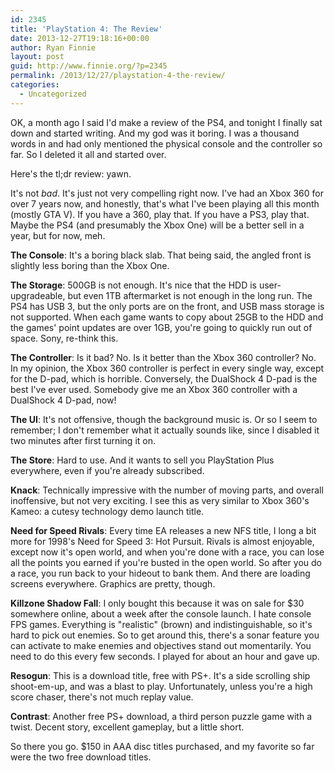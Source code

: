 ```yaml
---
id: 2345
title: 'PlayStation 4: The Review'
date: 2013-12-27T19:18:16+00:00
author: Ryan Finnie
layout: post
guid: http://www.finnie.org/?p=2345
permalink: /2013/12/27/playstation-4-the-review/
categories:
  - Uncategorized
---
```

OK, a month ago I said I'd make a review of the PS4, and tonight I finally sat down and started writing. And my god was it boring. I was a thousand words in and had only mentioned the physical console and the controller so far. So I deleted it all and started over.

Here's the tl;dr review: yawn.

It's not _bad_. It's just not very compelling right now. I've had an Xbox 360 for over 7 years now, and honestly, that's what I've been playing all this month (mostly GTA V). If you have a 360, play that. If you have a PS3, play that. Maybe the PS4 (and presumably the Xbox One) will be a better sell in a year, but for now, meh.

**The Console**: It's a boring black slab. That being said, the angled front is slightly less boring than the Xbox One.

**The Storage**: 500GB is not enough. It's nice that the HDD is user-upgradeable, but even 1TB aftermarket is not enough in the long run. The PS4 has USB 3, but the only ports are on the front, and USB mass storage is not supported. When each game wants to copy about 25GB to the HDD and the games' point updates are over 1GB, you're going to quickly run out of space. Sony, re-think this.

**The Controller**: Is it bad? No. Is it better than the Xbox 360 controller? No. In my opinion, the Xbox 360 controller is perfect in every single way, except for the D-pad, which is horrible. Conversely, the DualShock 4 D-pad is the best I've ever used. Somebody give me an Xbox 360 controller with a DualShock 4 D-pad, now!

**The UI**: It's not offensive, though the background music is. Or so I seem to remember; I don't remember what it actually sounds like, since I disabled it two minutes after first turning it on.

**The Store**: Hard to use. And it wants to sell you PlayStation Plus everywhere, even if you're already subscribed.

**Knack**: Technically impressive with the number of moving parts, and overall inoffensive, but not very exciting. I see this as very similar to Xbox 360's Kameo: a cutesy technology demo launch title.

**Need for Speed Rivals**: Every time EA releases a new NFS title, I long a bit more for 1998's Need for Speed 3: Hot Pursuit. Rivals is almost enjoyable, except now it's open world, and when you're done with a race, you can lose all the points you earned if you're busted in the open world. So after you do a race, you run back to your hideout to bank them. And there are loading screens everywhere. Graphics are pretty, though.

**Killzone Shadow Fall**: I only bought this because it was on sale for $30 somewhere online, about a week after the console launch. I hate console FPS games. Everything is "realistic" (brown) and indistinguishable, so it's hard to pick out enemies. So to get around this, there's a sonar feature you can activate to make enemies and objectives stand out momentarily. You need to do this every few seconds. I played for about an hour and gave up.

**Resogun**: This is a download title, free with PS+. It's a side scrolling ship shoot-em-up, and was a blast to play. Unfortunately, unless you're a high score chaser, there's not much replay value.

**Contrast**: Another free PS+ download, a third person puzzle game with a twist. Decent story, excellent gameplay, but a little short.

So there you go. $150 in AAA disc titles purchased, and my favorite so far were the two free download titles.